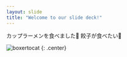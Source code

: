 ```yaml
---
layout: slide
title: "Welcome to our slide deck!"
---
```


カップラーメンを食べました🍜
餃子が食べたい🥟

![boxertocat](https://octodex.github.com/images/boxertocat_octodex.jpg)
{: .center}
